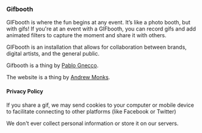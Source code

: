 ### Gifbooth

GIFbooth is where the fun begins at any event. It’s like a photo booth, but with gifs! If you're at an event with a GIFbooth, you can record gifs and add animated filters to capture the moment and share it with others.

GIFbooth is an installation that allows for collaboration between brands, digital artists, and the general public.

Gifbooth is a thing by [Pablo Gnecco](//gnec.co).

The website is a thing by [Andrew Monks](//monks.co).

#### Privacy Policy

If you share a gif, we may send cookies to your computer or mobile device to facilitate connecting to other platforms (like Facebook or Twitter)

We don't ever collect personal information or store it on our servers.
